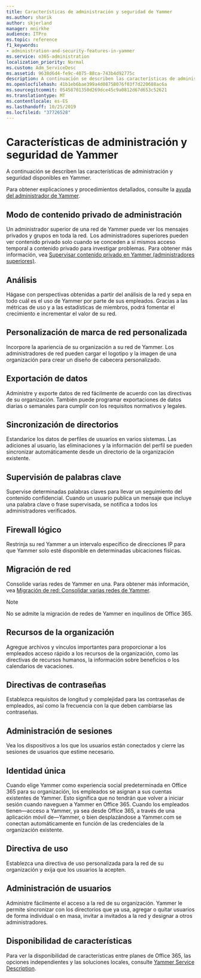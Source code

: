 ```yaml
---
title: Características de administración y seguridad de Yammer
ms.author: sharik
author: skjerland
manager: mnirkhe
audience: ITPro
ms.topic: reference
f1_keywords:
- administration-and-security-features-in-yammer
ms.service: o365-administration
localization_priority: Normal
ms.custom: Adm_ServiceDesc
ms.assetid: 9638d6d4-fe9c-4075-88ca-743b4d92775c
description: A continuación se describen las características de administración y seguridad disponibles en Yammer.
ms.openlocfilehash: 41b1eb6bae399a4d08758076f03f7d220688ac6a
ms.sourcegitcommit: 05458701350d269dce45c9a0812d67d653c52621
ms.translationtype: MT
ms.contentlocale: es-ES
ms.lasthandoff: 10/25/2019
ms.locfileid: "37726528"
---
```

# <a name="administration-and-security-features-in-yammer"></a>Características de administración y seguridad de Yammer

A continuación se describen las características de administración y seguridad disponibles en Yammer.
  
Para obtener explicaciones y procedimientos detallados, consulte la [ayuda del administrador de Yammer](https://go.microsoft.com/fwlink/?LinkId=869688).

## <a name="admin-private-content-mode"></a>Modo de contenido privado de administración

Un administrador superior de una red de Yammer puede ver los mensajes privados y grupos en toda la red.  Los administradores superiores pueden ver contenido privado solo cuando se conceden a sí mismos acceso temporal a contenido privado para investigar problemas.  Para obtener más información, vea [Supervisar contenido privado en Yammer (administradores superiores)](https://go.microsoft.com/fwlink/?LinkId=627479).

## <a name="analytics"></a>Análisis

Hágase con perspectivas obtenidas a partir del análisis de la red y sepa en todo cuál es el uso de Yammer por parte de sus empleados. Gracias a las métricas de uso y a las estadísticas de miembros, podrá fomentar el crecimiento e incrementar el valor de su red.

## <a name="custom-network-branding"></a>Personalización de marca de red personalizada

Incorpore la apariencia de su organización a su red de Yammer. Los administradores de red pueden cargar el logotipo y la imagen de una organización para crear un diseño de cabecera personalizado.

## <a name="data-export"></a>Exportación de datos

Administre y exporte datos de red fácilmente de acuerdo con las directivas de su organización. También puede programar exportaciones de datos diarias o semanales para cumplir con los requisitos normativos y legales.
  
## <a name="directory-synchronization"></a>Sincronización de directorios

Estandarice los datos de perfiles de usuarios en varios sistemas. Las adiciones al usuario, las eliminaciones y la información del perfil se pueden sincronizar automáticamente desde un directorio de la organización existente.

## <a name="keyword-monitoring"></a>Supervisión de palabras clave

Supervise determinadas palabras claves para llevar un seguimiento del contenido confidencial. Cuando un usuario publica un mensaje que incluye una palabra clave o frase supervisada, se notifica a todos los administradores verificados.

## <a name="logical-firewall"></a>Firewall lógico

Restrinja su red Yammer a un intervalo específico de direcciones IP para que Yammer solo esté disponible en determinadas ubicaciones físicas.

## <a name="network-migration"></a>Migración de red

Consolide varias redes de Yammer en una. Para obtener más información, vea [Migración de red: Consolidar varias redes de Yammer](https://go.microsoft.com/fwlink/?LinkID=617488).
  
> [!NOTE]
> No se admite la migración de redes de Yammer en inquilinos de Office 365. 

## <a name="organization-resources"></a>Recursos de la organización

Agregue archivos y vínculos importantes para proporcionar a los empleados acceso rápido a los recursos de la organización, como las directivas de recursos humanos, la información sobre beneficios o los calendarios de vacaciones.
  
## <a name="password-policies"></a>Directivas de contraseñas

Establezca requisitos de longitud y complejidad para las contraseñas de empleados, así como la frecuencia con la que deben cambiarse las contraseñas.
  
## <a name="session-management"></a>Administración de sesiones

Vea los dispositivos a los que los usuarios están conectados y cierre las sesiones de usuarios que estime necesario.

## <a name="single-identity"></a>Identidad única

Cuando elige Yammer como experiencia social predeterminada en Office 365 para su organización, los empleados se asignan a sus cuentas existentes de Yammer. Esto significa que no tendrán que volver a iniciar sesión cuando naveguen a Yammer en Office 365. Cuando los empleados tienen&mdash;acceso a Yammer, ya sea desde Office 365, a través de una aplicación móvil de&mdash;Yammer, o bien desplazándose a Yammer.com se conectan automáticamente en función de las credenciales de la organización existente.

## <a name="usage-policy"></a>Directiva de uso

Establezca una directiva de uso personalizada para la red de su organización y exija que los usuarios la acepten.

## <a name="user-management"></a>Administración de usuarios

Administre fácilmente el acceso a la red de su organización. Yammer le permite sincronizar con los directorios que ya usa, agregar o quitar usuarios de forma individual o en masa, invitar a invitados a la red y designar a otros administradores.

## <a name="feature-availability"></a>Disponibilidad de características

Para ver la disponibilidad de características entre planes de Office 365, las opciones independientes y las soluciones locales, consulte [Yammer Service Description](yammer-service-description.md).
  


